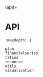 (api)=
# API



```{toctree}
:maxdepth: 1

plan
financialseries
ratios
resource
utils
visualisation

```
